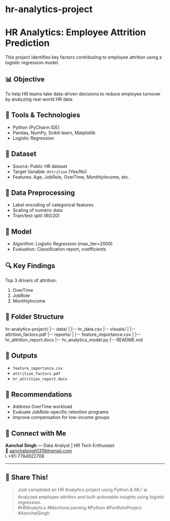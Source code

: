 # hr-analytics-project
# HR Analytics: Employee Attrition Prediction

This project identifies key factors contributing to employee attrition using a logistic regression model.

## 📊 Objective
To help HR teams take data-driven decisions to reduce employee turnover by analyzing real-world HR data.

## 🧰 Tools & Technologies
- Python (PyCharm IDE)
- Pandas, NumPy, Scikit-learn, Matplotlib
- Logistic Regression

## 🧪 Dataset
- Source: Public HR dataset
- Target Variable: `Attrition` (Yes/No)
- Features: Age, JobRole, OverTime, MonthlyIncome, etc.

## 🧹 Data Preprocessing
- Label encoding of categorical features
- Scaling of numeric data
- Train/test split (80/20)

## 🤖 Model
- Algorithm: Logistic Regression (max_iter=2000)
- Evaluation: Classification report, coefficients

## 🔍 Key Findings
Top 3 drivers of attrition:
1. OverTime
2. JobRole
3. MonthlyIncome

## 📁 Folder Structure
hr-analytics-project/
|-- data/
| |-- hr_data.csv
|-- visuals/
| |-- attrition_factors.pdf
|-- reports/
| |-- feature_importance.csv
| |-- hr_attrition_report.docx
|-- hr_analytics_model.py
|-- README.md


## 📎 Outputs
- `feature_importance.csv`
- `attrition_factors.pdf`
- `hr_attrition_report.docx`

## 🚀 Recommendations
- Address OverTime workload
- Evaluate JobRole-specific retention programs
- Improve compensation for low-income groups

## 🔗 Connect with Me
**Aanchal Singh** — Data Analyst | HR Tech Enthusiast  
📧 aanchalsingh1319@gmail.com  
📞 +91-7784922708

---

## 📣 Share This!
> Just completed an HR Analytics project using Python & ML! 📊  
> Analyzed employee attrition and built actionable insights using logistic regression.  
> #HRAnalytics #MachineLearning #Python #PortfolioProject #AanchalSingh

